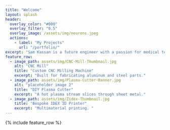 ```yaml
---
title: "Welcome"
layout: splash
header:
  overlay_color: "#000"
  overlay_filter: "0.5"
  overlay_image: /assets/img/neurons.jpeg
  actions:
    - label: "My Projects"
      url: "/portfolio/"
excerpt: "Sam Kassan is a future engineer with a passion for medical technology and product design."
feature_row:
  - image_path: assets/img/CNC-Mill-Thumbnail.jpg
    alt: "CNC Mill"
    title: "Custom CNC Milling Machine"
    excerpt: "Built for fabricating aluminum and steel parts."
  - image_path: assets/img/Plasma-Cutter-Banner.jpg
    alt: "placeholder image 2"
    title: "DIY Plasma Cutter"
    excerpt: "A hot plasma stream slices through sheet metal."
  - image_path: assets/img/Zidex-Thumbnail.jpg
    title: "Bespoke IDEX 3D Printer"
    excerpt: "Multimaterial printing. "
---
```


{% include feature_row %}

